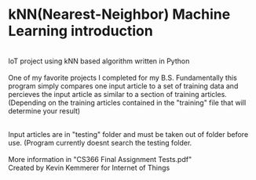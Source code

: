 # kNN(Nearest-Neighbor) Machine Learning introduction
<br/>
IoT project using kNN based algorithm written in Python<br/><br/>
One of my favorite projects I completed for my B.S. Fundamentally this program simply compares one input article to a set of training data and percieves the input article as similar to a section of training articles. (Depending on the training articles contained in the "training" file that will determine your result)<br/><br/>

Input articles are in "testing" folder and must be taken out of folder before use. (Program currently doesnt search the testing folder.<br/><br/>
More information in "CS366 Final Assignment Tests.pdf"<br/>
Created by Kevin Kemmerer for Internet of Things

